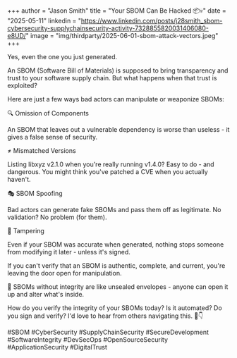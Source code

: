 +++
author = "Jason Smith"
title = "Your SBOM Can Be Hacked 📦💀"
date = "2025-05-11"
linkedin = "https://www.linkedin.com/posts/j28smith_sbom-cybersecurity-supplychainsecurity-activity-7328855820031406080-e8UD/"
image = "img/thirdparty/2025-06-01-sbom-attack-vectors.jpeg"
+++

Yes, even the one you just generated.

An SBOM (Software Bill of Materials) is supposed to bring transparency and trust to your software supply chain. But what happens when that trust is exploited?

Here are just a few ways bad actors can manipulate or weaponize SBOMs:

🔍 Omission of Components

An SBOM that leaves out a vulnerable dependency is worse than useless - it gives a false sense of security.

≠ Mismatched Versions

Listing libxyz v2.1.0 when you're really running v1.4.0? Easy to do - and dangerous. You might think you've patched a CVE when you actually haven't.

🎭 SBOM Spoofing

Bad actors can generate fake SBOMs and pass them off as legitimate. No validation? No problem (for them).

🔧 Tampering

Even if your SBOM was accurate when generated, nothing stops someone from modifying it later - unless it's signed.

If you can't verify that an SBOM is authentic, complete, and current, you're leaving the door open for manipulation.

🧠 SBOMs without integrity are like unsealed envelopes - anyone can open it up and alter what's inside.

How do you verify the integrity of your SBOMs today? Is it automated? Do you sign and verify? I'd love to hear from others navigating this. 💬👇

#SBOM #CyberSecurity #SupplyChainSecurity #SecureDevelopment #SoftwareIntegrity #DevSecOps #OpenSourceSecurity #ApplicationSecurity #DigitalTrust

